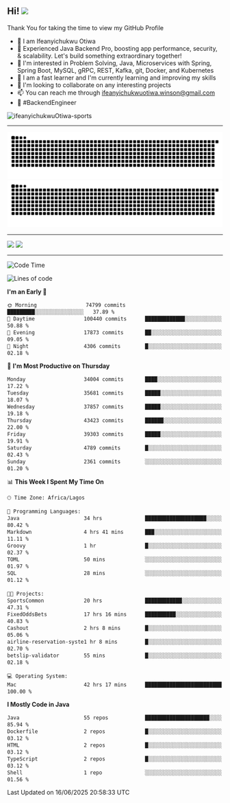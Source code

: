 <!-- BLOG-POST-LIST:START --><!-- BLOG-POST-LIST:END -->

## Hi! <img src="https://media.giphy.com/media/hvRJCLFzcasrR4ia7z/giphy.gif" width="4%"> 

Thank You for taking the time to view my GitHub Profile

- 👋 I am Ifeanyichukwu Otiwa
- 🚀 Experienced Java Backend Pro, boosting app performance, security, & scalability. Let's build something extraordinary together!
- 👀 I'm interested in Problem Solving, Java, Microservices with Spring, Spring Boot, MySQL, gRPC, REST, Kafka, git, Docker, and Kubernetes
- 🌱 I am a fast learner and I'm currently learning and improving my skills
- 💞️ I'm looking to collaborate on any interesting projects
- 📫 You can reach me through ifeanyichukwuotiwa.winson@gmail.com
- 🚀 #BackendEngineer

<p align="left" marginTop="10px"> <img src="https://komarev.com/ghpvc/?username=ifeanyichukwuOtiwa-sports&label=Profile%20views&color=0e75b6&style=for-the-badge" alt="ifeanyichukwuOtiwa-sports" /> </p>

***

<!--🐍📈SNAKEGRAPH / 🌐WEBSITE: https://github.com/Platane/snk -->
![github contribution grid snake animation](https://raw.githubusercontent.com/ifeanyichukwuOtiwa-sports/ifeanyichukwuOtiwa-sports/output/github-contribution-grid-snake-dark.svg#gh-dark-mode-only)![github contribution grid snake animation](https://raw.githubusercontent.com/ifeanyichukwuOtiwa-sports/ifeanyichukwuOtiwa-sports/output/github-contribution-grid-snake.svg#gh-light-mode-only)

***

<p float="left">
  <img float="left" src="https://github-readme-stats.vercel.app/api?username=ifeanyichukwuOtiwa-sports&count_private=true&include_all_commits=true&theme=react&show_icons=true" />
  <img float="right" src="https://github-readme-stats.vercel.app/api/top-langs/?username=ifeanyichukwuOtiwa-sports&layout=compact&show_icons=true&theme=react" /> 
</p>

***



<!--START_SECTION:waka-->
![Code Time](http://img.shields.io/badge/Code%20Time-3%2C834%20hrs%2035%20mins-blue)

![Lines of code](https://img.shields.io/badge/From%20Hello%20World%20I%27ve%20Written-53.4%20million%20lines%20of%20code-blue)

**I'm an Early 🐤** 

```text
🌞 Morning                74799 commits       █████████░░░░░░░░░░░░░░░░   37.89 % 
🌆 Daytime                100440 commits      █████████████░░░░░░░░░░░░   50.88 % 
🌃 Evening                17873 commits       ██░░░░░░░░░░░░░░░░░░░░░░░   09.05 % 
🌙 Night                  4306 commits        █░░░░░░░░░░░░░░░░░░░░░░░░   02.18 % 
```
📅 **I'm Most Productive on Thursday** 

```text
Monday                   34004 commits       ████░░░░░░░░░░░░░░░░░░░░░   17.22 % 
Tuesday                  35681 commits       █████░░░░░░░░░░░░░░░░░░░░   18.07 % 
Wednesday                37857 commits       █████░░░░░░░░░░░░░░░░░░░░   19.18 % 
Thursday                 43423 commits       ██████░░░░░░░░░░░░░░░░░░░   22.00 % 
Friday                   39303 commits       █████░░░░░░░░░░░░░░░░░░░░   19.91 % 
Saturday                 4789 commits        █░░░░░░░░░░░░░░░░░░░░░░░░   02.43 % 
Sunday                   2361 commits        ░░░░░░░░░░░░░░░░░░░░░░░░░   01.20 % 
```


📊 **This Week I Spent My Time On** 

```text
🕑︎ Time Zone: Africa/Lagos

💬 Programming Languages: 
Java                     34 hrs              ████████████████████░░░░░   80.42 % 
Markdown                 4 hrs 41 mins       ███░░░░░░░░░░░░░░░░░░░░░░   11.11 % 
Groovy                   1 hr                █░░░░░░░░░░░░░░░░░░░░░░░░   02.37 % 
TOML                     50 mins             ░░░░░░░░░░░░░░░░░░░░░░░░░   01.97 % 
SQL                      28 mins             ░░░░░░░░░░░░░░░░░░░░░░░░░   01.12 % 

🐱‍💻 Projects: 
SportsCommon             20 hrs              ████████████░░░░░░░░░░░░░   47.31 % 
FixedOddsBets            17 hrs 16 mins      ██████████░░░░░░░░░░░░░░░   40.83 % 
Cashout                  2 hrs 8 mins        █░░░░░░░░░░░░░░░░░░░░░░░░   05.06 % 
airline-reservation-syste1 hr 8 mins         █░░░░░░░░░░░░░░░░░░░░░░░░   02.70 % 
betslip-validator        55 mins             █░░░░░░░░░░░░░░░░░░░░░░░░   02.18 % 

💻 Operating System: 
Mac                      42 hrs 17 mins      █████████████████████████   100.00 % 
```

**I Mostly Code in Java** 

```text
Java                     55 repos            █████████████████████░░░░   85.94 % 
Dockerfile               2 repos             █░░░░░░░░░░░░░░░░░░░░░░░░   03.12 % 
HTML                     2 repos             █░░░░░░░░░░░░░░░░░░░░░░░░   03.12 % 
TypeScript               2 repos             █░░░░░░░░░░░░░░░░░░░░░░░░   03.12 % 
Shell                    1 repo              ░░░░░░░░░░░░░░░░░░░░░░░░░   01.56 % 
```




 Last Updated on 16/06/2025 20:58:33 UTC
<!--END_SECTION:waka-->

<!--
<p align="center">
![trophy](https://github-profile-trophy.vercel.app/?username=ifeanyichukwuOtiwa-sports&theme=onedark) (https://github.com/ryo-ma/github-profile-trophy)
</p>
-->

<!---
ifeanyi-otiwa/ifeanyi-otiwa is a ✨ special ✨ repository because its `README.md` (this file) appears on your GitHub profile.
You can click the Preview link to take a look at your changes.
--->
